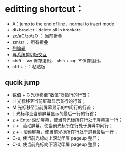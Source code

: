 # editting shortcut：

+ A：jump to the end of line，normal to insert mode
+ di+bracket：delete all in brackets
+ zc/aC/zo/zO ： 当前折叠
+ zm/zr ： 所有折叠
+ [列编辑](https://www.ibm.com/developerworks/cn/linux/l-cn-vimcolumn/index.html)
+ [与系统剪切板交互](https://blog.csdn.net/zhangxiao93/article/details/53677764)
+ shift + zz: 保存退出， shift + zq: 不保存退出。
+ ctrl + ; ： 粘贴板

## qucik jump

+ 数值 + G 光标移至“数值”所指行的行首；
+ H 光标移至当前屏幕显示首行的行首；
+ M 光标移至当前屏幕显示的中间行的行首；
+ L 光标移至当前屏幕显示的最后一行的行首；
+ z + Enter 滚动屏幕，使当前光标所在行处于屏幕第一行；
+ z + . 滚动屏幕，使当前光标所在行处于屏幕中间行；
+ z + - 滚动屏幕，使当前光标所在行处于屏幕最后一行；
+ C-u, 使当前光标向上滚动半屏 pageup 整屏；
+ C-d, 使当前光标向下滚动半屏 pageup 整屏；
